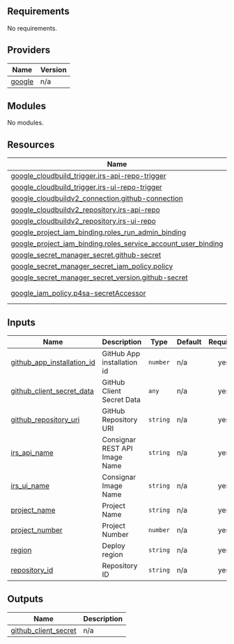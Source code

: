 <!-- BEGIN_TF_DOCS -->
## Requirements

No requirements.

## Providers

| Name | Version |
|------|---------|
| <a name="provider_google"></a> [google](#provider\_google) | n/a |

## Modules

No modules.

## Resources

| Name | Type |
|------|------|
| [google_cloudbuild_trigger.irs-api-repo-trigger](https://registry.terraform.io/providers/hashicorp/google/latest/docs/resources/cloudbuild_trigger) | resource |
| [google_cloudbuild_trigger.irs-ui-repo-trigger](https://registry.terraform.io/providers/hashicorp/google/latest/docs/resources/cloudbuild_trigger) | resource |
| [google_cloudbuildv2_connection.github-connection](https://registry.terraform.io/providers/hashicorp/google/latest/docs/resources/cloudbuildv2_connection) | resource |
| [google_cloudbuildv2_repository.irs-api-repo](https://registry.terraform.io/providers/hashicorp/google/latest/docs/resources/cloudbuildv2_repository) | resource |
| [google_cloudbuildv2_repository.irs-ui-repo](https://registry.terraform.io/providers/hashicorp/google/latest/docs/resources/cloudbuildv2_repository) | resource |
| [google_project_iam_binding.roles_run_admin_binding](https://registry.terraform.io/providers/hashicorp/google/latest/docs/resources/project_iam_binding) | resource |
| [google_project_iam_binding.roles_service_account_user_binding](https://registry.terraform.io/providers/hashicorp/google/latest/docs/resources/project_iam_binding) | resource |
| [google_secret_manager_secret.github-secret](https://registry.terraform.io/providers/hashicorp/google/latest/docs/resources/secret_manager_secret) | resource |
| [google_secret_manager_secret_iam_policy.policy](https://registry.terraform.io/providers/hashicorp/google/latest/docs/resources/secret_manager_secret_iam_policy) | resource |
| [google_secret_manager_secret_version.github-secret](https://registry.terraform.io/providers/hashicorp/google/latest/docs/resources/secret_manager_secret_version) | resource |
| [google_iam_policy.p4sa-secretAccessor](https://registry.terraform.io/providers/hashicorp/google/latest/docs/data-sources/iam_policy) | data source |

## Inputs

| Name | Description | Type | Default | Required |
|------|-------------|------|---------|:--------:|
| <a name="input_github_app_installation_id"></a> [github\_app\_installation\_id](#input\_github\_app\_installation\_id) | GitHub App installation id | `number` | n/a | yes |
| <a name="input_github_client_secret_data"></a> [github\_client\_secret\_data](#input\_github\_client\_secret\_data) | GitHub Client Secret Data | `any` | n/a | yes |
| <a name="input_github_repository_uri"></a> [github\_repository\_uri](#input\_github\_repository\_uri) | GitHub Repository URI | `string` | n/a | yes |
| <a name="input_irs_api_name"></a> [irs\_api\_name](#input\_irs\_api\_name) | Consignar REST API Image Name | `string` | n/a | yes |
| <a name="input_irs_ui_name"></a> [irs\_ui\_name](#input\_irs\_ui\_name) | Consignar Image Name | `string` | n/a | yes |
| <a name="input_project_name"></a> [project\_name](#input\_project\_name) | Project Name | `string` | n/a | yes |
| <a name="input_project_number"></a> [project\_number](#input\_project\_number) | Project Number | `number` | n/a | yes |
| <a name="input_region"></a> [region](#input\_region) | Deploy region | `string` | n/a | yes |
| <a name="input_repository_id"></a> [repository\_id](#input\_repository\_id) | Repository ID | `string` | n/a | yes |

## Outputs

| Name | Description |
|------|-------------|
| <a name="output_github_client_secret"></a> [github\_client\_secret](#output\_github\_client\_secret) | n/a |
<!-- END_TF_DOCS -->